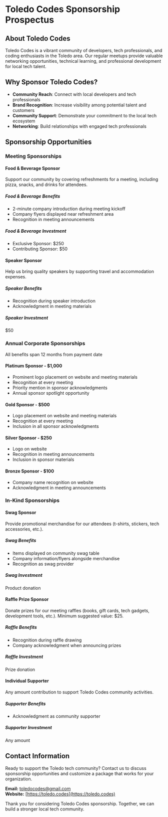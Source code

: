 # Toledo Codes Sponsorship Prospectus

## About Toledo Codes

Toledo Codes is a vibrant community of developers, tech professionals, and coding enthusiasts in the Toledo area. Our regular meetups provide valuable networking opportunities, technical learning, and professional development for local tech talent.

## Why Sponsor Toledo Codes?

- **Community Reach**: Connect with local developers and tech professionals
- **Brand Recognition**: Increase visibility among potential talent and customers
- **Community Support**: Demonstrate your commitment to the local tech ecosystem
- **Networking**: Build relationships with engaged tech professionals

## Sponsorship Opportunities

### Meeting Sponsorships

#### Food & Beverage Sponsor

Support our community by covering refreshments for a meeting, including pizza, snacks, and drinks for attendees.

##### Food & Beverage Benefits

- 2-minute company introduction during meeting kickoff
- Company flyers displayed near refreshment area
- Recognition in meeting announcements

##### Food & Beverage Investment

- Exclusive Sponsor: $250
- Contributing Sponsor: $50

#### Speaker Sponsor

Help us bring quality speakers by supporting travel and accommodation expenses.

##### Speaker Benefits

- Recognition during speaker introduction
- Acknowledgment in meeting materials

##### Speaker Investment

$50

### Annual Corporate Sponsorships

All benefits span 12 months from payment date

#### Platinum Sponsor - $1,000

- Prominent logo placement on website and meeting materials
- Recognition at every meeting
- Priority mention in sponsor acknowledgments
- Annual sponsor spotlight opportunity

#### Gold Sponsor - $500

- Logo placement on website and meeting materials
- Recognition at every meeting
- Inclusion in all sponsor acknowledgments

#### Silver Sponsor - $250

- Logo on website
- Recognition in meeting announcements
- Inclusion in sponsor materials

#### Bronze Sponsor - $100

- Company name recognition on website
- Acknowledgment in meeting announcements

### In-Kind Sponsorships

#### Swag Sponsor

Provide promotional merchandise for our attendees (t-shirts, stickers, tech accessories, etc.).

##### Swag Benefits

- Items displayed on community swag table
- Company information/flyers alongside merchandise
- Recognition as swag provider

##### Swag Investment

Product donation

#### Raffle Prize Sponsor

Donate prizes for our meeting raffles (books, gift cards, tech gadgets, development tools, etc.). Minimum suggested value: $25.

##### Raffle Benefits

- Recognition during raffle drawing
- Company acknowledgment when announcing prizes

##### Raffle Investment

Prize donation

#### Individual Supporter

Any amount contribution to support Toledo Codes community activities.

##### Supporter Benefits

- Acknowledgment as community supporter

##### Supporter Investment

Any amount

## Contact Information

Ready to support the Toledo tech community? Contact us to discuss sponsorship opportunities and customize a package that works for your organization.

**Email:** toledocodes@gmail.com  
**Website:** [https://toledo.codes](https://toledo.codes)

Thank you for considering Toledo Codes sponsorship. Together, we can build a stronger local tech community.
